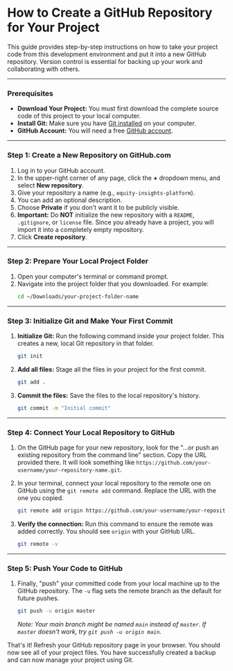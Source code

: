 # How to Create a GitHub Repository for Your Project

This guide provides step-by-step instructions on how to take your project code from this development environment and put it into a new GitHub repository. Version control is essential for backing up your work and collaborating with others.

---

### **Prerequisites**

*   **Download Your Project:** You must first download the complete source code of this project to your local computer.
*   **Install Git:** Make sure you have [Git installed](https://git-scm.com/downloads) on your computer.
*   **GitHub Account:** You will need a free [GitHub account](https://github.com/join).

---

### **Step 1: Create a New Repository on GitHub.com**

1.  Log in to your GitHub account.
2.  In the upper-right corner of any page, click the **+** dropdown menu, and select **New repository**.
3.  Give your repository a name (e.g., `equity-insights-platform`).
4.  You can add an optional description.
5.  Choose **Private** if you don't want it to be publicly visible.
6.  **Important:** Do **NOT** initialize the new repository with a `README`, `.gitignore`, or `license` file. Since you already have a project, you will import it into a completely empty repository.
7.  Click **Create repository**.

---

### **Step 2: Prepare Your Local Project Folder**

1.  Open your computer's terminal or command prompt.
2.  Navigate into the project folder that you downloaded. For example:
    ```bash
    cd ~/Downloads/your-project-folder-name
    ```

---

### **Step 3: Initialize Git and Make Your First Commit**

1.  **Initialize Git:** Run the following command inside your project folder. This creates a new, local Git repository in that folder.
    ```bash
    git init
    ```

2.  **Add all files:** Stage all the files in your project for the first commit.
    ```bash
    git add .
    ```

3.  **Commit the files:** Save the files to the local repository's history.
    ```bash
    git commit -m "Initial commit"
    ```

---

### **Step 4: Connect Your Local Repository to GitHub**

1.  On the GitHub page for your new repository, look for the "…or push an existing repository from the command line" section. Copy the URL provided there. It will look something like `https://github.com/your-username/your-repository-name.git`.

2.  In your terminal, connect your local repository to the remote one on GitHub using the `git remote add` command. Replace the URL with the one you copied.
    ```bash
    git remote add origin https://github.com/your-username/your-repository-name.git
    ```

3.  **Verify the connection:** Run this command to ensure the remote was added correctly. You should see `origin` with your GitHub URL.
    ```bash
    git remote -v
    ```

---

### **Step 5: Push Your Code to GitHub**

1.  Finally, "push" your committed code from your local machine up to the GitHub repository. The `-u` flag sets the remote branch as the default for future pushes.
    ```bash
    git push -u origin master
    ```
    *Note: Your main branch might be named `main` instead of `master`. If `master` doesn't work, try `git push -u origin main`.*

That's it! Refresh your GitHub repository page in your browser. You should now see all of your project files. You have successfully created a backup and can now manage your project using Git.
